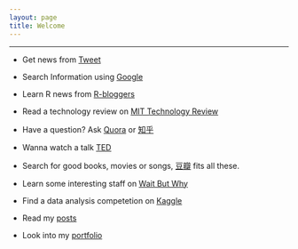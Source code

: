 ```yaml
---
layout: page
title: Welcome
---
```


------------------

- Get news from [Tweet](https://twitter.com) 

- Search Information using [Google](https://www.google.com)

- Learn R news from [R-bloggers](http://www.r-bloggers.com)

- Read a technology review on [MIT Technology Review](https://www.technologyreview.com)

- Have a question? Ask [Quora](https://www.quora.com) or [知乎](https://www.zhihu.com)

- Wanna watch a talk [TED](https://www.ted.com/talks?sort=newest)

- Search for good books, movies or songs, [豆瓣](https://www.douban.com) fits all these. 

- Learn some interesting staff on [Wait But Why](http://waitbutwhy.com)

- Find a data analysis competetion on [Kaggle](https://www.kaggle.com)

- Read my [posts](http://haoeric.com/posts/) 

- Look into my [portfolio](http://haoeric.com/portfolio/)

